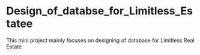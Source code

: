 # Design_of_databse_for_Limitless_Estatee
This mini project mainly focuses on designing of database for Limitless Real Estate 
